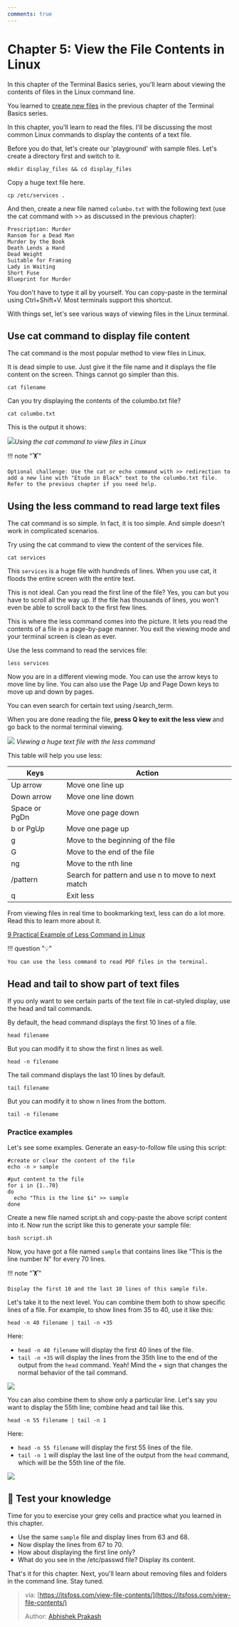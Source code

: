 ```yaml
---
comments: true
---
```


# Chapter 5: View the File Contents in Linux

In this chapter of the Terminal Basics series, you'll learn about viewing the contents of files in the Linux command line.

You learned to [create new files](https://itsfoss.com/create-files/) in the previous chapter of the Terminal Basics series.

In this chapter, you'll learn to read the files. I'll be discussing the most common Linux commands to display the contents of a text file.

Before you do that, let's create our 'playground' with sample files. Let's create a directory first and switch to it.

```
mkdir display_files && cd display_files
```

Copy a huge text file here.

```
cp /etc/services .
```

And then, create a new file named `columbo.txt` with the following text (use the cat command with >> as discussed in the previous chapter):

```
Prescription: Murder
Ransom for a Dead Man
Murder by the Book
Death Lends a Hand
Dead Weight
Suitable for Framing
Lady in Waiting
Short Fuse
Blueprint for Murder
```

You don't have to type it all by yourself. You can copy-paste in the terminal using Ctrl+Shift+V. Most terminals support this shortcut.

With things set, let's see various ways of viewing files in the Linux terminal.

## Use cat command to display file content

The cat command is the most popular method to view files in Linux.

It is dead simple to use. Just give it the file name and it displays the file content on the screen. Things cannot go simpler than this.

```
cat filename
```

Can you try displaying the contents of the columbo.txt file?

```
cat columbo.txt
```

This is the output it shows:

![](https://cdn.jsdelivr.net/gh/SDNURoboticsAILab/ImageBed@master/img/resources/linux/chapter5-use-cat-command-to-view-files-linux.png)*Using the cat command to view files in Linux*

!!! note "🏋️"

    Optional challenge: Use the cat or echo command with >> redirection to add a new line with "Etude in Black" text to the columbo.txt file. Refer to the previous chapter if you need help.

## Using the less command to read large text files

The cat command is so simple. In fact, it is too simple. And simple doesn't work in complicated scenarios.

Try using the cat command to view the content of the services file.

```
cat services
```

This `services` is a huge file with hundreds of lines. When you use cat, it floods the entire screen with the entire text.

This is not ideal. Can you read the first line of the file? Yes, you can but you have to scroll all the way up. If the file has thousands of lines, you won't even be able to scroll back to the first few lines.

This is where the less command comes into the picture. It lets you read the contents of a file in a page-by-page manner. You exit the viewing mode and your terminal screen is clean as ever.

Use the less command to read the services file:

```
less services
```

Now you are in a different viewing mode. You can use the arrow keys to move line by line. You can also use the Page Up and Page Down keys to move up and down by pages.

You can even search for certain text using /search_term.

When you are done reading the file, **press Q key to exit the less view** and go back to the normal terminal viewing.

![](https://cdn.jsdelivr.net/gh/SDNURoboticsAILab/ImageBed@master/img/resources/linux/chapter5-less-examples.svg)
*Viewing a huge text file with the less command*

This table will help you use less:

| **Keys**      | **Action**                                         |
| ------------- | -------------------------------------------------- |
| Up arrow      | Move one line up                                   |
| Down arrow    | Move one line down                                 |
| Space or PgDn | Move one page down                                 |
| b or PgUp     | Move one page up                                   |
| g             | Move to the beginning of the file                  |
| G             | Move to the end of the file                        |
| ng            | Move to the nth line                               |
| /pattern      | Search for pattern and use n to move to next match |
| q             | Exit less                                          |

From viewing files in real time to bookmarking text, less can do a lot more. Read this to learn more about it.

[9 Practical Example of Less Command in Linux](https://linuxhandbook.com/less-command/?)

!!! question "💡"

    You can use the less command to read PDF files in the terminal.

## Head and tail to show part of text files

If you only want to see certain parts of the text file in cat-styled display, use the head and tail commands.

By default, the head command displays the first 10 lines of a file.

```
head filename
```

But you can modify it to show the first n lines as well.

```
head -n filename
```

The tail command displays the last 10 lines by default.

```
tail filename
```

But you can modify it to show n lines from the bottom.

```
tail -n filename
```

### Practice examples

Let's see some examples. Generate an easy-to-follow file using this script:

```
#create or clear the content of the file
echo -n > sample

#put content to the file
for i in {1..70}
do
  echo "This is the line $i" >> sample
done
```

Create a new file named script.sh and copy-paste the above script content into it. Now run the script like this to generate your sample file:

```
bash script.sh
```

Now, you have got a file named `sample` that contains lines like "This is the line number N" for every 70 lines.

!!! note "🏋️"

    Display the first 10 and the last 10 lines of this sample file.

Let's take it to the next level. You can combine them both to show specific lines of a file. For example, to show lines from 35 to 40, use it like this:

```
head -n 40 filename | tail -n +35
```

Here:

- `head -n 40 filename` will display the first 40 lines of the file.
- `tail -n +35` will display the lines from the 35th line to the end of the output from the `head` command. Yeah! Mind the + sign that changes the normal behavior of the tail command.

![](https://cdn.jsdelivr.net/gh/SDNURoboticsAILab/ImageBed@master/img/resources/linux/chapter5-show-specific-lines-linux.png)

You can also combine them to show only a particular line. Let's say you want to display the 55th line; combine head and tail like this.

```
head -n 55 filename | tail -n 1
```

Here:

- `head -n 55 filename` will display the first 55 lines of the file.
- `tail -n 1` will display the last line of the output from the `head` command, which will be the 55th line of the file.

![](https://cdn.jsdelivr.net/gh/SDNURoboticsAILab/ImageBed@master/img/resources/linux/chapter5-show-particular-line-linux.png)

## 📝 Test your knowledge

Time for you to exercise your grey cells and practice what you learned in this chapter.

- Use the same `sample` file and display lines from 63 and 68.
- Now display the lines from 67 to 70.
- How about displaying the first line only?
- What do you see in the /etc/passwd file? Display its content.

That's it for this chapter. Next, you'll learn about removing files and folders in the command line. Stay tuned.

>via: [https://itsfoss.com/view-file-contents/](https://itsfoss.com/view-file-contents/)
>
>Author: [Abhishek Prakash](https://itsfoss.com/author/abhishek/)
